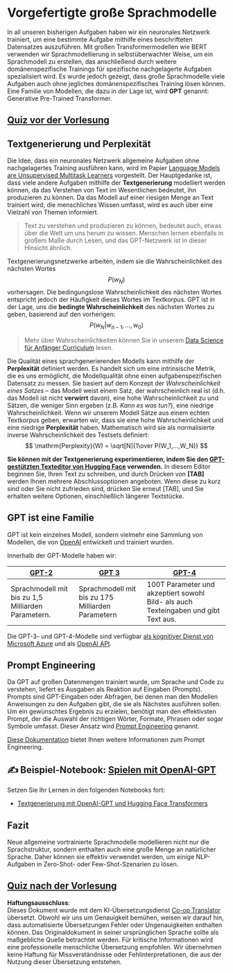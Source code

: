 <!--
CO_OP_TRANSLATOR_METADATA:
{
  "original_hash": "2efbb183384a50f0fc0cde02534d912f",
  "translation_date": "2025-08-24T10:20:36+00:00",
  "source_file": "lessons/5-NLP/20-LangModels/README.md",
  "language_code": "de"
}
-->
# Vorgefertigte große Sprachmodelle

In all unseren bisherigen Aufgaben haben wir ein neuronales Netzwerk trainiert, um eine bestimmte Aufgabe mithilfe eines beschrifteten Datensatzes auszuführen. Mit großen Transformermodellen wie BERT verwenden wir Sprachmodellierung in selbstüberwachter Weise, um ein Sprachmodell zu erstellen, das anschließend durch weitere domänenspezifische Trainings für spezifische nachgelagerte Aufgaben spezialisiert wird. Es wurde jedoch gezeigt, dass große Sprachmodelle viele Aufgaben auch ohne jegliches domänenspezifisches Training lösen können. Eine Familie von Modellen, die dazu in der Lage ist, wird **GPT** genannt: Generative Pre-Trained Transformer.

## [Quiz vor der Vorlesung](https://ff-quizzes.netlify.app/en/ai/quiz/39)

## Textgenerierung und Perplexität

Die Idee, dass ein neuronales Netzwerk allgemeine Aufgaben ohne nachgelagertes Training ausführen kann, wird im Papier [Language Models are Unsupervised Multitask Learners](https://cdn.openai.com/better-language-models/language_models_are_unsupervised_multitask_learners.pdf) vorgestellt. Der Hauptgedanke ist, dass viele andere Aufgaben mithilfe der **Textgenerierung** modelliert werden können, da das Verstehen von Text im Wesentlichen bedeutet, ihn produzieren zu können. Da das Modell auf einer riesigen Menge an Text trainiert wird, die menschliches Wissen umfasst, wird es auch über eine Vielzahl von Themen informiert.

> Text zu verstehen und produzieren zu können, bedeutet auch, etwas über die Welt um uns herum zu wissen. Menschen lernen ebenfalls in großem Maße durch Lesen, und das GPT-Netzwerk ist in dieser Hinsicht ähnlich.

Textgenerierungsnetzwerke arbeiten, indem sie die Wahrscheinlichkeit des nächsten Wortes $$P(w_N)$$ vorhersagen. Die bedingungslose Wahrscheinlichkeit des nächsten Wortes entspricht jedoch der Häufigkeit dieses Wortes im Textkorpus. GPT ist in der Lage, uns die **bedingte Wahrscheinlichkeit** des nächsten Wortes zu geben, basierend auf den vorherigen: $$P(w_N | w_{n-1}, ..., w_0)$$

> Mehr über Wahrscheinlichkeiten können Sie in unserem [Data Science für Anfänger Curriculum](https://github.com/microsoft/Data-Science-For-Beginners/tree/main/1-Introduction/04-stats-and-probability) lesen.

Die Qualität eines sprachgenerierenden Modells kann mithilfe der **Perplexität** definiert werden. Es handelt sich um eine intrinsische Metrik, die es uns ermöglicht, die Modellqualität ohne einen aufgabenspezifischen Datensatz zu messen. Sie basiert auf dem Konzept der *Wahrscheinlichkeit eines Satzes* – das Modell weist einem Satz, der wahrscheinlich real ist (d.h. das Modell ist nicht **verwirrt** davon), eine hohe Wahrscheinlichkeit zu und Sätzen, die weniger Sinn ergeben (z.B. *Kann es was tun?*), eine niedrige Wahrscheinlichkeit. Wenn wir unserem Modell Sätze aus einem echten Textkorpus geben, erwarten wir, dass sie eine hohe Wahrscheinlichkeit und eine niedrige **Perplexität** haben. Mathematisch wird sie als normalisierte inverse Wahrscheinlichkeit des Testsets definiert:
$$
\mathrm{Perplexity}(W) = \sqrt[N]{1\over P(W_1,...,W_N)}
$$ 

**Sie können mit der Textgenerierung experimentieren, indem Sie den [GPT-gestützten Texteditor von Hugging Face](https://transformer.huggingface.co/doc/gpt2-large) verwenden.** In diesem Editor beginnen Sie, Ihren Text zu schreiben, und durch Drücken von **[TAB]** werden Ihnen mehrere Abschlussoptionen angeboten. Wenn diese zu kurz sind oder Sie nicht zufrieden sind, drücken Sie erneut [TAB], und Sie erhalten weitere Optionen, einschließlich längerer Textstücke.

## GPT ist eine Familie

GPT ist kein einzelnes Modell, sondern vielmehr eine Sammlung von Modellen, die von [OpenAI](https://openai.com) entwickelt und trainiert wurden.

Innerhalb der GPT-Modelle haben wir:

| [GPT-2](https://huggingface.co/docs/transformers/model_doc/gpt2#openai-gpt2) | [GPT 3](https://openai.com/research/language-models-are-few-shot-learners) | [GPT-4](https://openai.com/gpt-4) |
| -- | -- | -- |
|Sprachmodell mit bis zu 1,5 Milliarden Parametern. | Sprachmodell mit bis zu 175 Milliarden Parametern | 100T Parameter und akzeptiert sowohl Bild- als auch Texteingaben und gibt Text aus. |

Die GPT-3- und GPT-4-Modelle sind verfügbar [als kognitiver Dienst von Microsoft Azure](https://azure.microsoft.com/en-us/services/cognitive-services/openai-service/#overview?WT.mc_id=academic-77998-cacaste) und als [OpenAI API](https://openai.com/api/).

## Prompt Engineering

Da GPT auf großen Datenmengen trainiert wurde, um Sprache und Code zu verstehen, liefert es Ausgaben als Reaktion auf Eingaben (Prompts). Prompts sind GPT-Eingaben oder Abfragen, bei denen man den Modellen Anweisungen zu den Aufgaben gibt, die sie als Nächstes ausführen sollen. Um ein gewünschtes Ergebnis zu erzielen, benötigt man den effektivsten Prompt, der die Auswahl der richtigen Wörter, Formate, Phrasen oder sogar Symbole umfasst. Dieser Ansatz wird [Prompt Engineering](https://learn.microsoft.com/en-us/shows/ai-show/the-basics-of-prompt-engineering-with-azure-openai-service?WT.mc_id=academic-77998-bethanycheum) genannt.

[Diese Dokumentation](https://learn.microsoft.com/en-us/semantic-kernel/prompt-engineering/?WT.mc_id=academic-77998-bethanycheum) bietet Ihnen weitere Informationen zum Prompt Engineering.

## ✍️ Beispiel-Notebook: [Spielen mit OpenAI-GPT](../../../../../lessons/5-NLP/20-LangModels/GPT-PyTorch.ipynb)

Setzen Sie Ihr Lernen in den folgenden Notebooks fort:

* [Textgenerierung mit OpenAI-GPT und Hugging Face Transformers](../../../../../lessons/5-NLP/20-LangModels/GPT-PyTorch.ipynb)

## Fazit

Neue allgemeine vortrainierte Sprachmodelle modellieren nicht nur die Sprachstruktur, sondern enthalten auch eine große Menge an natürlicher Sprache. Daher können sie effektiv verwendet werden, um einige NLP-Aufgaben in Zero-Shot- oder Few-Shot-Szenarien zu lösen.

## [Quiz nach der Vorlesung](https://ff-quizzes.netlify.app/en/ai/quiz/40)

**Haftungsausschluss**:  
Dieses Dokument wurde mit dem KI-Übersetzungsdienst [Co-op Translator](https://github.com/Azure/co-op-translator) übersetzt. Obwohl wir uns um Genauigkeit bemühen, weisen wir darauf hin, dass automatisierte Übersetzungen Fehler oder Ungenauigkeiten enthalten können. Das Originaldokument in seiner ursprünglichen Sprache sollte als maßgebliche Quelle betrachtet werden. Für kritische Informationen wird eine professionelle menschliche Übersetzung empfohlen. Wir übernehmen keine Haftung für Missverständnisse oder Fehlinterpretationen, die aus der Nutzung dieser Übersetzung entstehen.
